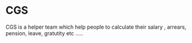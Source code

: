 # CGS
CGS is a helper team which help people to calculate their salary , arrears, pension, leave, gratutity etc .....

